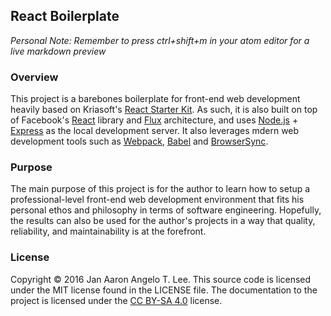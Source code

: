 ## React Boilerplate
_Personal Note: Remember to press ctrl+shift+m in your atom editor for a live markdown preview_

### Overview
This project is a barebones boilerplate for front-end web development heavily
based on Kriasoft's [React Starter Kit](https://www.reactstarterkit.com).
As such, it is also built on top of Facebook's
[React](https://facebook.github.io/react/) library and
[Flux](http://facebook.github.io/flux/) architecture, and uses
[Node.js](https://nodejs.org/) + [Express](http://expressjs.com/) as the local
development server. It also leverages mdern web development tools such as
[Webpack](http://webpack.github.io/), [Babel](http://babeljs.io/) and
[BrowserSync](http://www.browsersync.io/).

### Purpose
The main purpose of this project is for the author to learn how to setup a
professional-level front-end web development environment that fits his personal
ethos and philosophy in terms of software engineering. Hopefully, the results
can also be used for the author's projects in a way that quality, reliability,
and maintainability is at the forefront.

<!-- Perhaps add a demo in the future! -->

<!--
### Getting Started

  * Follow the [getting started guide](./docs/getting-started.md) to download and run the project
  * Check the [code recipes](./docs/recipes) used in this boilerplate, or share yours

### Directory Layout

```
.
├── /build/                     # The folder for compiled output
├── /docs/                      # Documentation files for the project
├── /node_modules/              # 3rd-party libraries and utilities
├── /src/                       # The source code of the application
│   ├── /actions/               # Action creators that allow to trigger a dispatch to stores
│   ├── /api/                   # REST API / Relay endpoints
│   ├── /components/            # React components
│   ├── /constants/             # Constants (action types etc.)
│   ├── /content/               # Static content (plain HTML or Markdown, Jade, you name it)
│   ├── /core/                  # Core framework and utility functions
│   ├── /decorators/            # Higher-order React components
│   ├── /public/                # Static files which are copied into the /build/public folder
│   ├── /stores/                # Stores contain the application state and logic
│   ├── /client.js              # Client-side startup script
│   ├── /config.js              # Global application settings
│   ├── /routes.js              # Universal (isomorphic) application routes
│   └── /server.js              # Server-side startup script
├── /tools/                     # Build automation scripts and utilities
│   ├── /lib/                   # Library for utility snippets
│   ├── /build.js               # Builds the project from source to output (build) folder
│   ├── /bundle.js              # Bundles the web resources into package(s) through Webpack
│   ├── /clean.js               # Cleans up the output (build) folder
│   ├── /copy.js                # Copies static files to output (build) folder
│   ├── /deploy.js              # Deploys your web application
│   ├── /run.js                 # Helper function for running build automation tasks
│   ├── /runServer.js           # Launches (or restarts) Node.js server
│   ├── /start.js               # Launches the development web server with "live reload"
│   └── /webpack.config.js      # Configurations for client-side and server-side bundles
│── package.json                # The list of 3rd party libraries and utilities
└── preprocessor.js             # ES6 transpiler settings for Jest
```

### Related Projects

  * [React Static Boilerplate](https://github.com/koistya/react-static-boilerplate) — Generates static websites from React components
  * [Babel Starter Kit](https://github.com/kriasoft/babel-starter-kit) — Boilerplate for authoring JavaScript/React.js libraries
  * [React Decorators](https://github.com/kriasoft/react-decorators) — A collection of higher-order React components

### Learn More

  * [Getting Started with React.js](http://facebook.github.io/react/)
  * [Getting Started with GraphQL and Relay](https://quip.com/oLxzA1gTsJsE)
  * [React.js Questions on StackOverflow](http://stackoverflow.com/questions/tagged/reactjs)
  * [React.js Discussion Board](https://discuss.reactjs.org/)
  * [Flux Architecture for Building User Interfaces](http://facebook.github.io/flux/)
  * [Jest - Painless Unit Testing](http://facebook.github.io/jest/)
  * [Flow - A static type checker for JavaScript](http://flowtype.org/)
  * [The Future of React](https://github.com/reactjs/react-future)
  * [Learn ES6](https://babeljs.io/docs/learn-es6/), [ES6 Features](https://github.com/lukehoban/es6features#readme)

### Support

  * [#react-starter-kit](https://gitter.im/kriasoft/react-starter-kit) on Gitter — Feedback, feature requests, Q&A
  * [@koistya](https://www.codementor.io/koistya) on Codementor — Mentorship, pair coding, code reviews
  * support@kriasoft.com — Customization requests, help with GraphQL/Relay, database design etc.

-->

### License

Copyright © 2016 Jan Aaron Angelo T. Lee. This source code is licensed under the
MIT license found in the LICENSE <!--[LICENSE.txt](https://github.com/janaaronlee/react-boilerplate/blob/master/LICENSE.txt)-->
file. The documentation to the project is licensed under the
[CC BY-SA 4.0](http://creativecommons.org/licenses/by-sa/4.0/) license.
